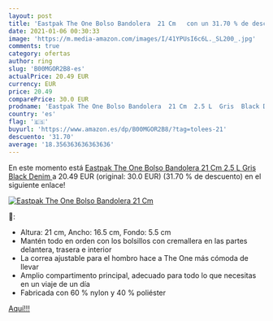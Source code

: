 ```yaml
---
layout: post
title: 'Eastpak The One Bolso Bandolera  21 Cm   con un 31.70 % de descuento'
date: 2021-01-06 00:30:33
image: 'https://m.media-amazon.com/images/I/41YPUsI6c6L._SL200_.jpg'
comments: true
category: ofertas
author: ring
slug: 'B00MGOR2B8-es'
actualPrice: 20.49 EUR
currency: EUR
price: 20.49
comparePrice: 30.0 EUR
prodname: 'Eastpak The One Bolso Bandolera  21 Cm  2.5 L  Gris  Black Denim '
country: 'es'
flag: '🇪🇸'
buyurl: 'https://www.amazon.es/dp/B00MGOR2B8/?tag=tolees-21'
descuento: '31.70'
average: '18.356363636363636'
---
```


En este momento está [Eastpak The One Bolso Bandolera  21 Cm  2.5 L  Gris  Black Denim ](https://www.amazon.es/dp/B00MGOR2B8/?tag=tolees-21) a 20.49 EUR (original: 30.0 EUR) (31.70 %  de descuento) en el siguiente enlace!

[![Eastpak The One Bolso Bandolera  21 Cm  ](https://m.media-amazon.com/images/I/41YPUsI6c6L._SL200_.jpg)](https://www.amazon.es/dp/B00MGOR2B8/?tag=tolees-21)

🔎:

- Altura: 21 cm, Ancho: 16.5 cm, Fondo: 5.5 cm
- Mantén todo en orden con los bolsillos con cremallera en las partes delantera, trasera e interior
- La correa ajustable para el hombro hace a The One más cómoda de llevar
- Amplio compartimento principal, adecuado para todo lo que necesitas en un viaje de un día
- Fabricada con 60 % nylon y 40 % poliéster

[Aquí!!!](https://www.amazon.es/dp/B00MGOR2B8/?tag=tolees-21)
